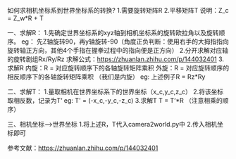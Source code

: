 如何求相机坐标系到世界坐标系的转换?
	1.需要旋转矩阵R
	2.平移矩阵T
	说明：Z_c = Z_w*R + T
	
一、求解R：
	1.先确定世界坐标系的xyz轴到相机坐标系的旋转欧拉角以及旋转顺序。
		eg： 先Z轴旋转90，再y轴旋转-90（角度正负判断：使用右手的大拇指指向旋转轴正方向，其他4个手指在握拳过程中的指向便是正方向）
	2.分开求解对应轴的旋转剧组Rx/Ry/Rz
		求解公式：https://zhuanlan.zhihu.com/p/144032401
	3.求解R
		内旋：R = 对应旋转顺序下的各轴旋转矩阵乘积
		外旋：R = 对应旋转顺序的相反顺序下的各轴旋转矩阵乘积
		（我们是内旋）
		eg: 上述例子R = Rz*Ry
		
二、求解T：
	1.量取相机在世界坐标系下的世界坐标（x_c,y_c,z_c）
	2.将该坐标取相反数，记录为T‘
		eg: T' = (-x_c,-y_c,-z_c)
	3.求解T
		T = T‘*R （注意相乘的顺序）

三、相机坐标-->世界坐标
	1.将上述R，T代入camera2world.py中
	2.传入相机坐标即可	

	
参考文献：https://zhuanlan.zhihu.com/p/144032401
